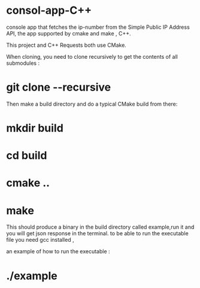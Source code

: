 # consol-app-C++
console app that fetches the ip-number from the Simple Public IP Address API, the app supported by cmake and make , C++.

This project and C++ Requests both use CMake.

When cloning, you need to clone recursively to get the contents of all submodules :
# git clone --recursive

Then make a build directory and do a typical CMake build from there:

# mkdir build
# cd build
# cmake ..
# make

This should produce a binary in the build directory called example,run it and you will get json response in the terminal.
to be able to run the executable file you need gcc installed , 

an example of how to run the executable : 
# ./example 
